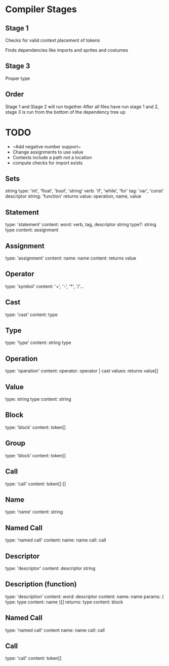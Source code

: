 # Compiler Stages

## Stage 1

Checks for valid context placement of tokens

Finds dependencies like imports and sprites and costumes

## Stage 3

Proper type

## Order

Stage 1 and Stage 2 will run together
After all files have run stage 1 and 2, stage 3 is run from the bottom of the dependency tree up

# TODO

- ~Add negative number support~
- Change assignments to use value
- Contexts include a path not a location
- compute checks for import exists

## Sets

string type: 'int', 'float', 'bool', 'string'
verb: 'if', 'while', 'for'
tag: 'var', 'const'
descriptor string: 'function'
returns value: operation, name, value

## Statement

type: 'statement'
content:
word: verb, tag, descriptor string
type?: string type
content: assignment

## Assignment

type: 'assignment'
content:
name: name
content: returns value

## Operator

type: 'symbol'
content: '+', '-', '\*', '/'...

## Cast

type: 'cast'
content: type

## Type

type: 'type'
content: string type

## Operation

type: 'operation'
content:
operator: operator | cast
values: returns value[]

## Value

type: string type
content: string

## Block

type: 'block'
content: token[]

## Group

type: 'block'
content: token[]

## Call

type: 'call'
content: token[] []

## Name

type: 'name'
content: string

## Named Call

type: 'named call'
content:
name: name
call: call

## Descriptor

type: 'descriptor'
content: descriptor string

## Description (function)

type: 'description'
content:
word: descriptor
content:
name: name
params: {
type: type
content: name
}[]
returns: type
content: block

## Named Call

type: 'named call'
content
name: name
call: call

## Call

type: 'call'
content: token[]
